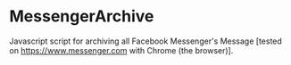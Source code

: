 # MessengerArchive
Javascript script for archiving all Facebook Messenger's Message [tested on https://www.messenger.com with Chrome (the browser)].
